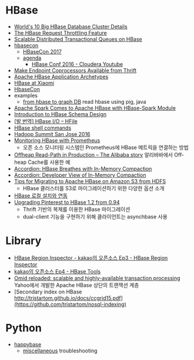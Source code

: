 HBase
=====
* [World's 10 Big HBase Database Cluster Details](http://blog.bizosys.com/2014/05/worlds-10-big-hbase-database-cluster.html)
* [The HBase Request Throttling Feature](https://blogs.apache.org/hbase/entry/the_hbase_request_throttling_feature)
* [Scalable Distributed Transactional Queues on HBase](http://blog.cask.co/2015/05/scalable-distributed-transactional-queues/)
* [hbasecon](http://hbasecon.com/)
  * [HBaseCon 2017](https://easychair.org/cfp/hbasecon2017)
  * [agenda](http://www.hbasecon.com/#agenda)
    * [HBase Conf 2016 - Cloudera Youtube](https://www.youtube.com/playlist?list=PLe-h9HrA9qfDVOeNh1l_T5HvwvkO9raWy)
* [Make Endpoint Coprocessors Available from Thrift](https://issues.apache.org/jira/browse/HBASE-5600)
* [Apache HBase Application Archetypes](http://www.slideshare.net/cloudera/141120-hbasearchetypesstratahw142)
* [HBase at Xiaomi](http://www.slideshare.net/HBaseCon/features-session-4)
* [HbaseCon](http://www.slideshare.net/HBaseCon)
* examples
  * [from hbase to graph DB](https://gist.github.com/hyunjun/55f83bfd91e2b1e24f46) read hbase using pig, java
* [Apache Spark Comes to Apache HBase with HBase-Spark Module](http://blog.cloudera.com/blog/2015/08/apache-spark-comes-to-apache-hbase-with-hbase-spark-module/?elq=b8eb31d395f14250a2c264604a98ed0e&elqCampaignId=987&elqaid=2217&elqat=1&elqTrackId=8472a26fbfcb4511b1a86953234a7bed)
* [Introduction to HBase Schema Design](http://0b4af6cdc2f0c5998459-c0245c5c937c5dedcca3f1764ecc9b2f.r43.cf2.rackcdn.com/9353-login1210_khurana.pdf)
* [[발 번역] HBase I/O – HFile](https://charsyam.wordpress.com/2012/07/01/발-번역-hbase-io-hfile/)
* [HBase shell commands](https://learnhbase.wordpress.com/2013/03/02/hbase-shell-commands/)
* [Hadoop Summit San Jose 2016](https://www.youtube.com/playlist?list=PLKnYDs_-dq16K1NH83Bke2dGGUO3YKZ5b)
* [Monitoring HBase with Prometheus](https://blog.godatadriven.com/hbase-prometheus-monitoring)
  * 오픈 소스 모니터링 시스템인 Prometheus에 HBase 메트릭을 연결하는 방법
* [Offheap Read-Path in Production – The Alibaba story](http://blog.cloudera.com/blog/2017/03/offheap-read-path-in-production-the-alibaba-story/) 알리바바에서 Off-heap Cache를 사용한 예
* [Accordion: HBase Breathes with In-Memory Compaction](https://blogs.apache.org/hbase/entry/accordion-hbase-breathes-with-in)
* [Accordion: Developer View of In-Memory Compaction](https://blogs.apache.org/hbase/entry/accordion-developer-view-of-in)
* [Tips for Migrating to Apache HBase on Amazon S3 from HDFS](https://aws.amazon.com/blogs/big-data/tips-for-migrating-to-apache-hbase-on-amazon-s3-from-hdfs/)
  * HBase 클러스터를 S3로 마이그레이션하기 위한 다양한 옵션 소개
* [HBase 로컬 설치와 연동](http://astrod.github.io/2017/05/29/HBase-%EB%A1%9C%EC%BB%AC-%EC%84%A4%EC%B9%98%EC%99%80-%EC%97%B0%EB%8F%99.html)
* [Upgrading Pinterest to HBase 1.2 from 0.94](https://medium.com/@Pinterest_Engineering/upgrading-pinterest-to-hbase-1-2-from-0-94-e6e34c157783)
  * Thrift 기반의 복제를 이용한 HBase 마이그레이션
  * dual-client 기능을 구현하기 위해 클라이언트는 asynchbase 사용

# Library
* [HBase Region Inspector - kakao의 오픈소스 Ep3 - HBase Region Inspector](http://tech.kakao.com/2016/03/11/opensource-3-hri/)
* [kakao의 오픈소스 Ep4 - HBase Tools](http://tech.kakao.com/2016/03/24/opensource-4-hbase-tools/)
* [Omid reloaded: scalable and highly-available transaction processing](https://blog.acolyer.org/2017/03/17/omid-reloaded-scalable-and-highly-available-transaction-processing/) Yahoo에서 개발한 Apache HBase 상단의 트랜잭션 계층
* [Secondary index on HBase http://tristartom.github.io/docs/ccgrid15.pdf](https://github.com/tristartom/nosql-indexing)

# Python
* [happybase](https://happybase.readthedocs.org/en/latest/user.html)
  * [miscellaneous](https://gist.github.com/hyunjun/0f5f21b45d7d2c02c564) troubleshooting
